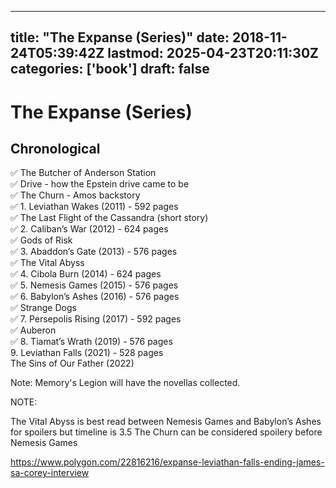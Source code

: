 
---
title: "The Expanse (Series)"
date: 2018-11-24T05:39:42Z
lastmod: 2025-04-23T20:11:30Z
categories: ['book']
draft: false
---


# The Expanse (Series)
## Chronological
✅ The Butcher of Anderson Station  
✅ Drive - how the Epstein drive came to be  
✅ The Churn - Amos backstory  
✅ 1. Leviathan Wakes (2011) - 592 pages  
✅ The Last Flight of the Cassandra (short story)  
✅ 2. Caliban’s War (2012) - 624 pages  
✅ Gods of Risk  
✅ 3. Abaddon’s Gate (2013) - 576 pages   
✅ The Vital Abyss  
✅ 4. Cibola Burn (2014) - 624 pages  
✅ 5. Nemesis Games (2015) - 576 pages  
✅ 6. Babylon’s Ashes (2016) - 576 pages  
✅ Strange Dogs  
✅ 7. Persepolis Rising (2017) - 592 pages  
✅ Auberon  
✅ 8. Tiamat’s Wrath (2019) - 576 pages  
9. Leviathan Falls (2021) - 528 pages  
The Sins of Our Father (2022)

Note: Memory's Legion will have the novellas collected.

NOTE:

The Vital Abyss is best read between Nemesis Games and Babylon’s Ashes for spoilers but timeline is 3.5
The Churn can be considered spoilery before Nemesis Games

https://www.polygon.com/22816216/expanse-leviathan-falls-ending-james-sa-corey-interview

<!-- #public #book -->

<!-- {BearID:61DA8511-7A1F-44C7-9BA8-514925B7F56B-10512-00000548DA55E23E} -->

